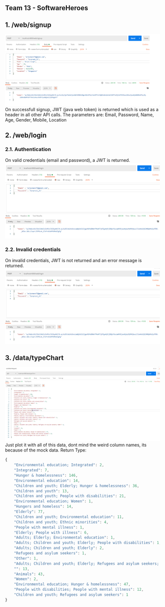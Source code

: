 ## Team 13 - SoftwareHeroes

## 1. /web/signup
![](imgs/signup.PNG) On successfull signup, JWT (java web token) is returned which is used as a header in all other API calls. The parameters are: Email, Password, Name, Age, Gender, Mobile, Location

## 2. /web/login
###  2.1. Authentication
 On valid credentials (email and password), a JWT is returned. 
 ![](imgs/login.PNG)
###  2.2. Invalid credentials
 On invalid credentials, JWT is not returned and an error message is returned. 
 ![](imgs/login-incorrect.PNG)
 
 
## 3. /data/typeChart
![](imgs/typeChart.PNG) Just plot it with all of this data, dont mind the weird column names, its because of the mock data.
Return Type:
```javascript
{
    "Environmental education; Integrated": 2,
    "Integrated": 7,
    "Hunger & homelessness": 146,
    "Environmental education": 14,
    "Children and youth; Elderly; Hunger & homelessness": 36,
    "Children and youth": 13,
    "Children and youth; People with disabilities": 21,
    "Environmental education; Women": 1,
    "Hungers and homeless": 14,
    "Elderly": 77,
    "Children and youth; Environmental education": 11,
    "Children and youth; Ethnic minorities": 4,
    "People with mental illness": 1,
    "Elderly; People with illness": 6,
    "Adults; Elderly; Environmental education": 1,
    "Adults; Children and youth; Elderly; People with disabilities": 1,
    "Adults; Children and youth; Elderly": 2,
    "Refugees and asylum seekers": 1,
    "Other": 1,
    "Adults; Children and youth; Elderly; Refugees and asylum seekers; Women": 2,
    "": 13,
    "Animals": 43,
    "Women": 2,
    "Environmental education; Hunger & homelessness": 47,
    "People with disabilities; People with mental illness": 12,
    "Children and youth; Refugees and asylum seekers": 1
}
```
